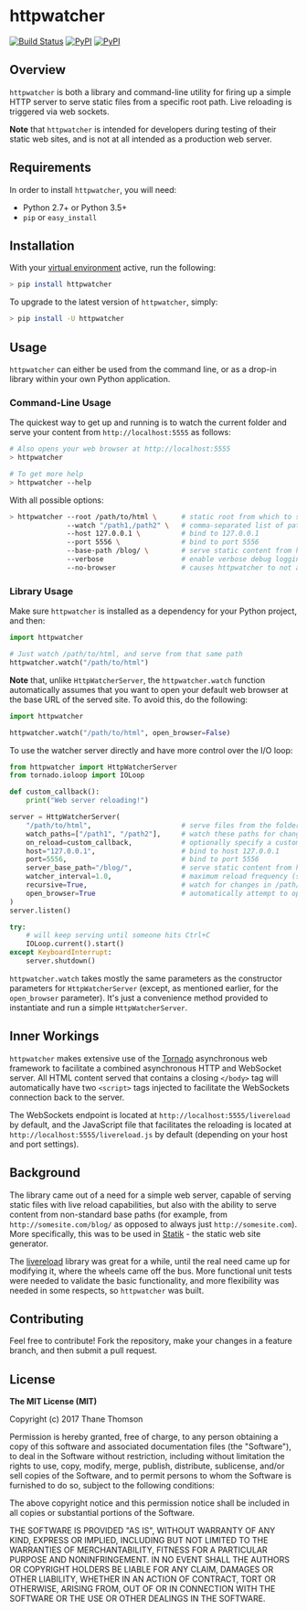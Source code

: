 # httpwatcher

[![Build Status](https://travis-ci.org/thanethomson/httpwatcher.svg?branch=master)](https://travis-ci.org/thanethomson/httpwatcher)
[![PyPI](https://img.shields.io/pypi/v/httpwatcher.svg)](https://pypi.python.org/pypi/httpwatcher)
[![PyPI](https://img.shields.io/pypi/pyversions/httpwatcher.svg)](https://pypi.python.org/pypi/httpwatcher)

## Overview
`httpwatcher` is both a library and command-line utility for firing up a
simple HTTP server to serve static files from a specific root path. Live
reloading is triggered via web sockets.

**Note** that `httpwatcher` is intended for developers during testing
of their static web sites, and is not at all intended as a production
web server.

## Requirements
In order to install `httpwatcher`, you will need:

* Python 2.7+ or Python 3.5+
* `pip` or `easy_install`

## Installation
With your [virtual environment](https://virtualenv.pypa.io/en/stable/)
active, run the following:

```bash
> pip install httpwatcher
```

To upgrade to the latest version of `httpwatcher`, simply:

```bash
> pip install -U httpwatcher
```

## Usage
`httpwatcher` can either be used from the command line, or as a
drop-in library within your own Python application.

### Command-Line Usage
The quickest way to get up and running is to watch the current
folder and serve your content from `http://localhost:5555` as follows:

```bash
# Also opens your web browser at http://localhost:5555
> httpwatcher

# To get more help
> httpwatcher --help
```

With all possible options:

```bash
> httpwatcher --root /path/to/html \      # static root from which to serve files
              --watch "/path1,/path2" \   # comma-separated list of paths to watch (defaults to the static root)
              --host 127.0.0.1 \          # bind to 127.0.0.1
              --port 5556 \               # bind to port 5556
              --base-path /blog/ \        # serve static content from http://127.0.0.1:5556/blog/
              --verbose                   # enable verbose debug logging
              --no-browser                # causes httpwatcher to not attempt to open your web browser automatically
```

### Library Usage
Make sure `httpwatcher` is installed as a dependency for your Python
project, and then:

```python
import httpwatcher

# Just watch /path/to/html, and serve from that same path
httpwatcher.watch("/path/to/html")
```

**Note** that, unlike `HttpWatcherServer`, the `httpwatcher.watch`
function automatically assumes that you want to open your default web
browser at the base URL of the served site. To avoid this, do the
following:

```python
import httpwatcher

httpwatcher.watch("/path/to/html", open_browser=False)
```

To use the watcher server directly and have more control over the
I/O loop:

```python
from httpwatcher import HttpWatcherServer
from tornado.ioloop import IOLoop

def custom_callback():
    print("Web server reloading!")

server = HttpWatcherServer(
    "/path/to/html",                      # serve files from the folder /path/to/html
    watch_paths=["/path1", "/path2"],     # watch these paths for changes
    on_reload=custom_callback,            # optionally specify a custom callback to be called just before the server reloads
    host="127.0.0.1",                     # bind to host 127.0.0.1
    port=5556,                            # bind to port 5556
    server_base_path="/blog/",            # serve static content from http://127.0.0.1:5556/blog/
    watcher_interval=1.0,                 # maximum reload frequency (seconds)
    recursive=True,                       # watch for changes in /path/to/html recursively
    open_browser=True                     # automatically attempt to open a web browser (default: False for HttpWatcherServer)
)
server.listen()

try:
    # will keep serving until someone hits Ctrl+C
    IOLoop.current().start()
except KeyboardInterrupt:
    server.shutdown()
```

`httpwatcher.watch` takes mostly the same parameters as the
constructor parameters for `HttpWatcherServer` (except, as mentioned
earlier, for the `open_browser` parameter). It's just a
convenience method provided to instantiate and run a simple
`HttpWatcherServer`.

## Inner Workings
`httpwatcher` makes extensive use of the
[Tornado](http://www.tornadoweb.org) asynchronous web framework to
facilitate a combined asynchronous HTTP and WebSocket server. All HTML
content served that contains a closing `</body>` tag will automatically
have two `<script>` tags injected to facilitate the WebSockets
connection back to the server.

The WebSockets endpoint is located at `http://localhost:5555/livereload`
by default, and the JavaScript file that facilitates the reloading is
located at `http://localhost:5555/livereload.js` by default (depending
on your host and port settings).

## Background
The library came out of a need for a simple web server, capable of
serving static files with live reload capabilities, but also with
the ability to serve content from non-standard base paths (for example,
from `http://somesite.com/blog/` as opposed to always just
`http://somesite.com`). More specifically, this was to be used in
[Statik](https://github.com/thanethomson/statik) - the static web site
generator.

The [livereload](https://github.com/lepture/python-livereload) library
was great for a while, until the real need came up for modifying it,
where the wheels came off the bus. More functional unit tests were
needed to validate the basic functionality, and more flexibility was
needed in some respects, so `httpwatcher` was built.

## Contributing
Feel free to contribute! Fork the repository, make your changes in
a feature branch, and then submit a pull request.

## License
**The MIT License (MIT)**

Copyright (c) 2017 Thane Thomson

Permission is hereby granted, free of charge, to any person obtaining a copy of
this software and associated documentation files (the "Software"), to deal in
the Software without restriction, including without limitation the rights to
use, copy, modify, merge, publish, distribute, sublicense, and/or sell copies
of the Software, and to permit persons to whom the Software is furnished to do
so, subject to the following conditions:

The above copyright notice and this permission notice shall be included in all
copies or substantial portions of the Software.

THE SOFTWARE IS PROVIDED "AS IS", WITHOUT WARRANTY OF ANY KIND, EXPRESS OR
IMPLIED, INCLUDING BUT NOT LIMITED TO THE WARRANTIES OF MERCHANTABILITY,
FITNESS FOR A PARTICULAR PURPOSE AND NONINFRINGEMENT. IN NO EVENT SHALL THE
AUTHORS OR COPYRIGHT HOLDERS BE LIABLE FOR ANY CLAIM, DAMAGES OR OTHER
LIABILITY, WHETHER IN AN ACTION OF CONTRACT, TORT OR OTHERWISE, ARISING FROM,
OUT OF OR IN CONNECTION WITH THE SOFTWARE OR THE USE OR OTHER DEALINGS IN THE
SOFTWARE.
